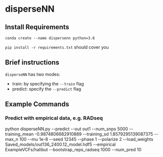 # disperseNN

## Install Requirements
`conda create --name dispersenn python=3.8`

`pip install -r requirements.txt` should cover you

## Brief instructions
`disperseNN` has two modes: 
* train: by specifying the `--train` flag
* predict: specify the `--predict` flag


## Example Commands 

### Predict with empirical data, e.g. RADseq
python disperseNN.py --predict --out out1 --num_snps 5000 --training_mean -0.9874806682910889 --training_sd 1.8579295139087375 --max_n 100 --mu 1e-8 --seed 12345 --phase 1 --polarize 2 --load_weights Saved_models/out136_2400.12_model.hdf5 --empirical ExampleVCFs/halibut --bootstrap_reps_radseq 1000 --num_pred 10
